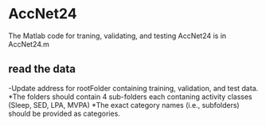 # AccNet24

The Matlab code for traning, validating, and testing AccNet24 is in AccNet24.m

## read the data
-Update address for rootFolder containing training, validation, and test data. 
*The folders should contain 4 sub-folders each contaning activity classes (Sleep, SED, LPA, MVPA)
*The exact category names (i.e., subfolders) should be provided as categories.



